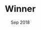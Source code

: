 ---
title: Winner
organization: Science Quiz, KAIST-POSTECH Science War
date: Sep 2018
weight: 80
_build:
  render: false
  list: true
---